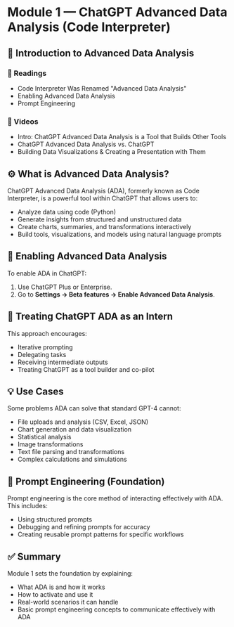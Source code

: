 # Module 1 — ChatGPT Advanced Data Analysis (Code Interpreter)

## 🧠 Introduction to Advanced Data Analysis

### 📘 Readings
- Code Interpreter Was Renamed "Advanced Data Analysis"
- Enabling Advanced Data Analysis
- Prompt Engineering

### 🎥 Videos
- Intro: ChatGPT Advanced Data Analysis is a Tool that Builds Other Tools
- ChatGPT Advanced Data Analysis vs. ChatGPT
- Building Data Visualizations & Creating a Presentation with Them

## ⚙️ What is Advanced Data Analysis?

ChatGPT Advanced Data Analysis (ADA), formerly known as Code Interpreter, is a powerful tool within ChatGPT that allows users to:
- Analyze data using code (Python)
- Generate insights from structured and unstructured data
- Create charts, summaries, and transformations interactively
- Build tools, visualizations, and models using natural language prompts

## 🔧 Enabling Advanced Data Analysis

To enable ADA in ChatGPT:
1. Use ChatGPT Plus or Enterprise.
2. Go to **Settings → Beta features → Enable Advanced Data Analysis**.

## 🧩 Treating ChatGPT ADA as an Intern

This approach encourages:
- Iterative prompting
- Delegating tasks
- Receiving intermediate outputs
- Treating ChatGPT as a tool builder and co-pilot

## 💡 Use Cases

Some problems ADA can solve that standard GPT-4 cannot:
- File uploads and analysis (CSV, Excel, JSON)
- Chart generation and data visualization
- Statistical analysis
- Image transformations
- Text file parsing and transformations
- Complex calculations and simulations


## 🧠 Prompt Engineering (Foundation)

Prompt engineering is the core method of interacting effectively with ADA. This includes:
- Using structured prompts
- Debugging and refining prompts for accuracy
- Creating reusable prompt patterns for specific workflows


## ✅ Summary

Module 1 sets the foundation by explaining:
- What ADA is and how it works
- How to activate and use it
- Real-world scenarios it can handle
- Basic prompt engineering concepts to communicate effectively with ADA

